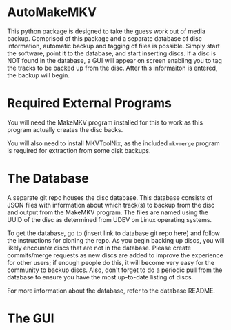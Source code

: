 # AutoMakeMKV

This python package is designed to take the guess work out of media backup.
Comprised of this package and a separate database of disc information, automatic backup and tagging of files is possible.
Simply start the software, point it to the database, and start inserting discs.
If a disc is NOT found in the database, a GUI will appear on screen enabling you to tag the tracks to be backed up from the disc.
After this informaiton is entered, the backup will begin.

# Required External Programs
You will need the MakeMKV program installed for this to work as this program actually creates the disc backs.

You will also need to install MKVToolNix, as the included `mkvmerge` program is required for extraction from some disk backups.


# The Database

A separate git repo houses the disc database.
This database consists of JSON files with information about which track(s) to backup from the disc and output from the MakeMKV program.
The files are named using the UUID of the disc as determined from UDEV on Linux operating systems.

To get the database, go to (insert link to database git repo here) and follow the instructions for cloning the repo.
As you begin backing up discs, you will likely encounter discs that are not in the database.
Please create commits/merge requests as new discs are added to improve the experience for other users; if enough people do this, it will become very easy for the community to backup discs.
Also, don't forget to do a periodic pull from the database to ensure you have the most up-to-date listing of discs.

For more information about the database, refer to the database README.

# The GUI


